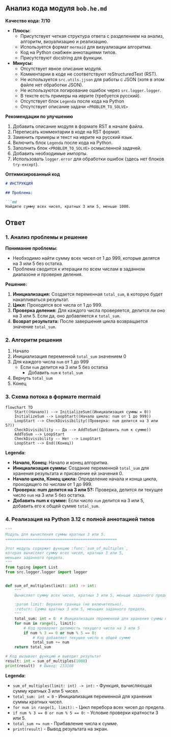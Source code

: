 ## Анализ кода модуля `bob.he.md`

**Качество кода: 7/10**

-   **Плюсы:**
    -   Присутствует четкая структура ответа с разделением на анализ, алгоритм, визуализацию и реализацию.
    -   Используется формат `mermaid` для визуализации алгоритма.
    -   Код на Python снабжен аннотациями типов.
    -   Присутствуют docstring для функции.
-   **Минусы:**
    -   Отсутствует явное описание модуля.
    -   Комментарии в коде не соответствуют reStructuredText (RST).
    -   Не используется `src.utils.jjson` для работы с JSON (хотя в этом файле нет обработки JSON).
    -   Не используются логирование ошибок через `src.logger.logger`.
    -   В тексте есть примеры на иврите (требуется русский).
    -   Отсутствует блок `Legenda` после кода на Python
    -   Отсутствует описание задачи  `<PROBLEM_TO_SOLVE>`

**Рекомендации по улучшению**

1.  Добавить описание модуля в формате RST в начале файла.
2.  Переписать комментарии в коде на RST формат.
3.  Заменить примеры и текст на иврите на русский язык.
4.  Включить блок `Legenda` после кода на Python.
5.  Заполнить блок `<PROBLEM_TO_SOLVE>` осмысленной задачей.
6.  Добавить необходимые импорты.
7.  Использовать `logger.error` для обработки ошибок (здесь нет блоков `try-except`).

**Оптимизированный код**

```markdown
# ИНСТРУКЦИЯ

## Проблема:

```md
Найдите сумму всех чисел, кратных 3 или 5, меньше 1000.
```

## Ответ

### 1. Анализ проблемы и решение

**Понимание проблемы:**

*   Необходимо найти сумму всех чисел от 1 до 999, которые делятся на 3 или 5 без остатка.
*   Проблема сводится к итерации по всем числам в заданном диапазоне и проверке деления.

**Решение:**

1.  **Инициализация:** Создается переменная `total_sum`, в которую будет накапливаться результат.
2.  **Цикл:** Проходятся все числа от 1 до 999.
3.  **Проверка деления:** Для каждого числа проверяется, делится ли оно на 3 или 5. Если да, оно добавляется к `total_sum`.
4.  **Возврат результата:** После завершения цикла возвращается значение `total_sum`.

### 2. Алгоритм решения

1.  Начало
2.  Инициализация переменной `total_sum` значением 0
3.  Для каждого числа `num` от 1 до 999
    *   Если `num` делится на 3 или 5 без остатка
        *   Добавить `num` к `total_sum`
4.  Вернуть `total_sum`
5.  Конец

### 3. Схема потока в формате mermaid

```mermaid
flowchart TD
    Start((Начало)) --> InitializeSum((Инициализация суммы = 0))
    InitializeSum --> LoopStart((Начало цикла: num от 1 до 999))
    LoopStart --> CheckDivisibility((Проверка: num делится на 3 или 5?))
    CheckDivisibility -- Да --> AddToSum((Добавить num к сумме))
    AddToSum --> LoopStart
    CheckDivisibility -- Нет --> LoopStart
    LoopStart --> End((Конец))
```

**Legenda:**

*   **Начало, Конец:** Начало и конец алгоритма.
*   **Инициализация суммы:** Создание переменной `total_sum` для хранения результата и присвоение ей значения 0.
*   **Начало цикла, Конец цикла:** Определение начала и конца цикла, проходящего по числам от 1 до 999.
*   **Проверка: num делится на 3 или 5?:** Проверка, делится ли текущее число `num` на 3 или 5 без остатка.
*   **Добавить num к сумме:** Если число `num` делится на 3 или 5, добавить его к общей сумме `total_sum`.

### 4. Реализация на Python 3.12 с полной аннотацией типов

```python
"""
Модуль для вычисления суммы кратных 3 или 5.
=================================================

Этот модуль содержит функцию :func:`sum_of_multiples`,
которая вычисляет сумму всех чисел, кратных 3 или 5,
меньших заданного предела.
"""
from typing import List
from src.logger.logger import logger


def sum_of_multiples(limit: int) -> int:
    """
    Вычисляет сумму всех чисел, кратных 3 или 5, меньше заданного предела.

    :param limit: Верхняя граница (не включительно).
    :return: Сумма кратных 3 или 5, меньших заданного предела.
    """
    total_sum: int = 0  # Инициализация переменной для хранения суммы кратных чисел
    for num in range(1, limit):
        # Код проверяет делимость текущего числа на 3 или 5
        if num % 3 == 0 or num % 5 == 0:
            # Код добавляет текущее число к общей сумме
            total_sum += num
    return total_sum

# Код вызывает функцию и выводит результат
result: int = sum_of_multiples(1000)
print(result)  # Вывод: 233168
```

**Legenda:**

*   `sum_of_multiples(limit: int) -> int:` - Функция, вычисляющая сумму кратных 3 или 5 чисел.
*   `total_sum: int = 0` -  Инициализация переменной для хранения суммы кратных чисел.
*   `for num in range(1, limit):` - Цикл перебора всех чисел до предела.
*    `if num % 3 == 0 or num % 5 == 0:` - Условие проверки кратности 3 или 5.
*   `total_sum += num` - Прибавление числа к сумме.
*   `print(result)` - Вывод результата на экран.
```